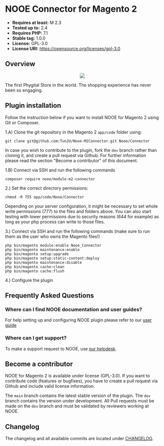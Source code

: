 # NOOE Connector for Magento 2

- **Requires at least:** M 2.3
- **Tested up to:** 2.4
- **Requires PHP:** 7.1
- **Stable tag:** 1.0.0
- **License:** GPL-3.0
- **License URI:** https://opensource.org/licenses/gpl-3.0

## Overview

<p align="center">
  <img src="https://nooestores.com/assets/images/visore.png">
</p>

The first Phygital Store in the world. The shopping experience has never been so engaging.

## Plugin installation

Follow the instruction below if you want to install NOOE for Magento 2 using Git or Composer.

1.A) Clone the git repository in the Magento 2 `app/code` folder using:

    git clone git@github.com:Tun2U/Nooe-M2Connector.git Nooe/Connector

In case you wish to contribute to the plugin, fork the `dev` branch rather than cloning it, and create a pull request via Github. For further information please read the section "Become a contributor" of this document.

1.B) Connect via SSH and run the following commands

    composer require nooe/module-m2-connector

2.) Set the correct directory permissions:

    chmod -R 755 app/code/Nooe/Connector

Depending on your server configuration, it might be necessary to set whole write permissions (777) to the files and folders above.
You can also start testing with lower permissions due to security reasons (644 for example) as long as your php process can write to those files.

3.) Connect via SSH and run the following commands (make sure to run them as the user who owns the Magento files!)

    php bin/magento module:enable Nooe_Connector
    php bin/magento maintenance:enable
    php bin/magento setup:upgrade
    php bin/magento setup:static-content:deploy
    php bin/magento maintenance:disable
    php bin/magento cache:clean
    php bin/magento cache:flush

4.) Configure the plugin

## Frequently Asked Questions

### Where can I find NOOE documentation and user guides?

For help setting up and configuring NOOE plugin please refer to our [user guide](https://www.nooestores.com)

### Where can I get support?

To make a support request to NOOE, use [our helpdesk](https://www.nooestores.com).

## Become a contributor

NOOE for Magento 2 is available under license (GPL-3.0). If you want to contribute code (features or bugfixes), you have to create a pull request via Github and include valid license information.

The `main` branch contains the latest stable version of the plugin. The `dev` branch contains the version under development.
All Pull requests must be made on the `dev` branch and must be validated by reviewers working at NOOE.

## Changelog

The changelog and all available commits are located under [CHANGELOG](CHANGELOG).
